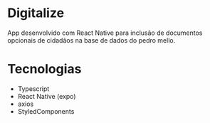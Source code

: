 # Digitalize
App desenvolvido com React Native para inclusão de documentos opcionais de cidadãos na base de dados do pedro mello.

# Tecnologias

- Typescript
- React Native (expo)
- axios
- StyledComponents
